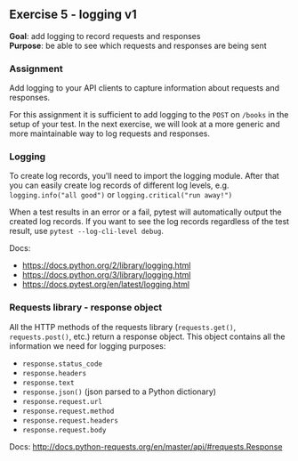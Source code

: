 ## Exercise 5 - logging v1
**Goal**: add logging to record requests and responses  
**Purpose**: be able to see which requests and responses are being sent

### Assignment
Add logging to your API clients to capture information about requests and responses.

For this assignment it is sufficient to add logging to the `POST` on `/books` in the setup of your test.
In the next exercise, we will look at a more generic and more maintainable way to log requests and responses.


### Logging
To create log records, you'll need to import the logging module. After that you can easily create
log records of different log levels, e.g. `logging.info("all good")` or `logging.critical("run away!")`

When a test results in an error or a fail, pytest will automatically output the created log records.
If you want to see the log records regardless of the test result, use `pytest --log-cli-level debug`.

Docs:
- https://docs.python.org/2/library/logging.html
- https://docs.python.org/3/library/logging.html
- https://docs.pytest.org/en/latest/logging.html


### Requests library - response object
All the HTTP methods of the requests library (`requests.get()`, `requests.post()`, etc.) return a response object.
This object contains all the information we need for logging purposes:
- `response.status_code`
- `response.headers`
- `response.text`
- `response.json()` (json parsed to a Python dictionary)
- `response.request.url`
- `response.request.method`
- `response.request.headers`
- `response.request.body`

Docs: http://docs.python-requests.org/en/master/api/#requests.Response